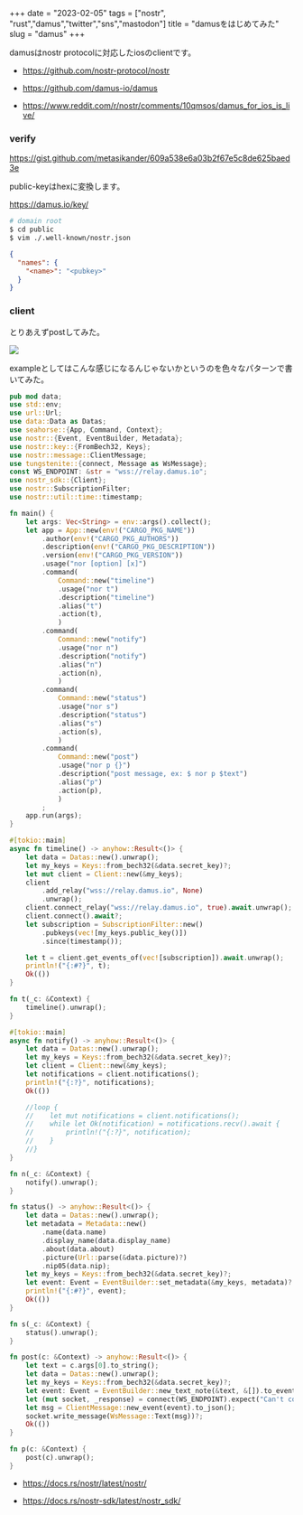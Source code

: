 +++
date = "2023-02-05"
tags = ["nostr", "rust","damus","twitter","sns","mastodon"]
title = "damusをはじめてみた"
slug = "damus"
+++

damusはnostr protocolに対応したiosのclientです。

- https://github.com/nostr-protocol/nostr

- https://github.com/damus-io/damus

- https://www.reddit.com/r/nostr/comments/10qmsos/damus_for_ios_is_live/

### verify

https://gist.github.com/metasikander/609a538e6a03b2f67e5c8de625baed3e

public-keyはhexに変換します。

https://damus.io/key/

```sh
# domain root
$ cd public
$ vim ./.well-known/nostr.json
```

```json:/.well-known/nostr.json
{
  "names": {
    "<name>": "<pubkey>"
  }
}
```

### client

とりあえずpostしてみた。

![](https://raw.githubusercontent.com/syui/img/master/other/nostr_client_rust_20230205_0001.jpg)

exampleとしてはこんな感じになるんじゃないかというのを色々なパターンで書いてみた。

```rust:src/main.rs
pub mod data;
use std::env;
use url::Url;
use data::Data as Datas;
use seahorse::{App, Command, Context};
use nostr::{Event, EventBuilder, Metadata};
use nostr::key::{FromBech32, Keys};
use nostr::message::ClientMessage;
use tungstenite::{connect, Message as WsMessage};
const WS_ENDPOINT: &str = "wss://relay.damus.io";
use nostr_sdk::{Client};
use nostr::SubscriptionFilter;
use nostr::util::time::timestamp;

fn main() {
    let args: Vec<String> = env::args().collect();
    let app = App::new(env!("CARGO_PKG_NAME"))
        .author(env!("CARGO_PKG_AUTHORS"))
        .description(env!("CARGO_PKG_DESCRIPTION"))
        .version(env!("CARGO_PKG_VERSION"))
        .usage("nor [option] [x]")
        .command(
            Command::new("timeline")
            .usage("nor t")
            .description("timeline")
            .alias("t")
            .action(t),
            )
        .command(
            Command::new("notify")
            .usage("nor n")
            .description("notify")
            .alias("n")
            .action(n),
            )
        .command(
            Command::new("status")
            .usage("nor s")
            .description("status")
            .alias("s")
            .action(s),
            )
        .command(
            Command::new("post")
            .usage("nor p {}")
            .description("post message, ex: $ nor p $text")
            .alias("p")
            .action(p),
            ) 
        ;
    app.run(args);
}

#[tokio::main]
async fn timeline() -> anyhow::Result<()> {
    let data = Datas::new().unwrap();
    let my_keys = Keys::from_bech32(&data.secret_key)?;
    let mut client = Client::new(&my_keys);
    client
        .add_relay("wss://relay.damus.io", None)
        .unwrap();
    client.connect_relay("wss://relay.damus.io", true).await.unwrap();
    client.connect().await?;
    let subscription = SubscriptionFilter::new()
        .pubkeys(vec![my_keys.public_key()])
        .since(timestamp());

    let t = client.get_events_of(vec![subscription]).await.unwrap();
    println!("{:#?}", t);
    Ok(())
}

fn t(_c: &Context) {
    timeline().unwrap();
}

#[tokio::main]
async fn notify() -> anyhow::Result<()> {
    let data = Datas::new().unwrap();
    let my_keys = Keys::from_bech32(&data.secret_key)?;
    let client = Client::new(&my_keys);
    let notifications = client.notifications();
    println!("{:?}", notifications);
    Ok(())

    //loop {
    //    let mut notifications = client.notifications();
    //    while let Ok(notification) = notifications.recv().await {
    //        println!("{:?}", notification);
    //    }
    //}
}

fn n(_c: &Context) {
    notify().unwrap();
}

fn status() -> anyhow::Result<()> {
    let data = Datas::new().unwrap();
    let metadata = Metadata::new()
        .name(data.name)
        .display_name(data.display_name)
        .about(data.about)
        .picture(Url::parse(&data.picture)?)
        .nip05(data.nip);
    let my_keys = Keys::from_bech32(&data.secret_key)?;
    let event: Event = EventBuilder::set_metadata(&my_keys, metadata)?.to_event(&my_keys)?;
    println!("{:#?}", event);
    Ok(())
}

fn s(_c: &Context) {
    status().unwrap();
}

fn post(c: &Context) -> anyhow::Result<()> {
    let text = c.args[0].to_string();
    let data = Datas::new().unwrap();
    let my_keys = Keys::from_bech32(&data.secret_key)?;
    let event: Event = EventBuilder::new_text_note(&text, &[]).to_event(&my_keys)?;
    let (mut socket, _response) = connect(WS_ENDPOINT).expect("Can't connect to relay");
    let msg = ClientMessage::new_event(event).to_json();
    socket.write_message(WsMessage::Text(msg))?;
    Ok(())
}

fn p(c: &Context) {
    post(c).unwrap();
}
```

- https://docs.rs/nostr/latest/nostr/

- https://docs.rs/nostr-sdk/latest/nostr_sdk/
